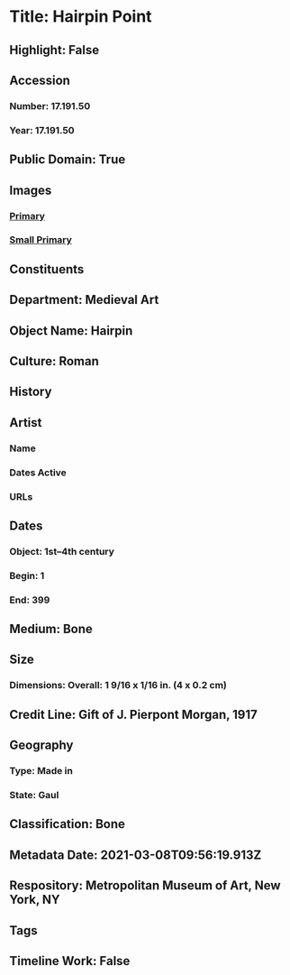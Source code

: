 # Title: Hairpin Point
## Highlight: False
## Accession
### Number: 17.191.50
### Year: 17.191.50
## Public Domain: True
## Images
### [Primary](https://images.metmuseum.org/CRDImages/md/original/sf17-191-50s1.jpg)
### [Small Primary](https://images.metmuseum.org/CRDImages/md/web-large/sf17-191-50s1.jpg)
## Constituents
## Department: Medieval Art
## Object Name: Hairpin
## Culture: Roman
## History
## Artist
### Name
### Dates Active
### URLs
## Dates
### Object: 1st–4th century
### Begin: 1
### End: 399
## Medium: Bone
## Size
### Dimensions: Overall: 1 9/16 x 1/16 in. (4 x 0.2 cm)
## Credit Line: Gift of J. Pierpont Morgan, 1917
## Geography
### Type: Made in
### State: Gaul
## Classification: Bone
## Metadata Date: 2021-03-08T09:56:19.913Z
## Respository: Metropolitan Museum of Art, New York, NY
## Tags
## Timeline Work: False